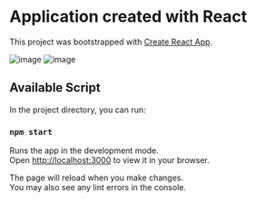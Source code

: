 # Application created with React

This project was bootstrapped with [Create React App](https://github.com/facebook/create-react-app).

![image](https://user-images.githubusercontent.com/52144604/188687819-ad6a9869-f762-45cf-a68d-b902b35da27e.png)
![image](https://user-images.githubusercontent.com/52144604/188687966-723c530a-33e0-4959-8f92-23f7de3041e6.png)

## Available Script

In the project directory, you can run:

### `npm start`

Runs the app in the development mode.\
Open [http://localhost:3000](http://localhost:3000) to view it in your browser.

The page will reload when you make changes.\
You may also see any lint errors in the console.

